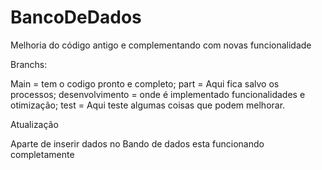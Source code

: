 # BancoDeDados
Melhoria do código antigo e complementando com novas funcionalidade

Branchs:

Main = tem o codigo pronto e completo;
part = Aqui fica salvo os processos;
desenvolvimento = onde é implementado funcionalidades e otimização;
test = Aqui teste algumas coisas que podem melhorar.

Atualização 

Aparte de inserir dados no Bando de dados esta funcionando completamente